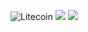 ![Litecoin](https://img.shields.io/badge/Litecoin-A6A9AA?style=for-the-badge&logo=Litecoin&logoColor=white)
![](https://komarev.com/ghpvc/?username=dadorspwn&color=blueviolet)
![](https://dcbadge.limes.pink/api/shield/1349132267246719102)
